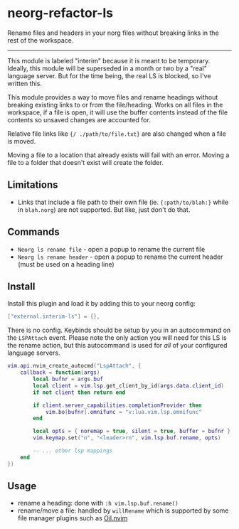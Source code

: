 # neorg-refactor-ls

Rename files and headers in your norg files without breaking links in the rest of the workspace.

---

This module is labeled "interim" because it is meant to be temporary. Ideally, this module will be
superseded in a month or two by a "real" language server. But for the time being, the real LS is
blocked, so I've written this.

This module provides a way to move files and rename headings without breaking existing links to or
from the file/heading. Works on all files in the workspace, if a file is open, it will use the
buffer contents instead of the file contents so unsaved changes are accounted for.

Relative file links like `{/ ./path/to/file.txt}` are also changed when a file is moved.

Moving a file to a location that already exists will fail with an error. Moving a file to a folder
that doesn't exist will create the folder.

## Limitations

- Links that include a file path to their own file (ie. `{:path/to/blah:}` while in `blah.norg`)
  are not supported. But like, just don't do that.

## Commands

- `Neorg ls rename file` - open a popup to rename the current file
- `Neorg ls rename header` - open a popup to rename the current header (must be used on a heading
line)

## Install

Install this plugin and load it by adding this to your neorg config:

```lua
["external.interim-ls"] = {},
```

There is no config. Keybinds should be setup by you in an autocommand on the `LSPAttach` event.
Please note the only action you will need for this LS is the rename action, but this autocommand is
used for _all_ of your configured language servers.

```lua
vim.api.nvim_create_autocmd("LspAttach", {
    callback = function(args)
        local bufnr = args.buf
        local client = vim.lsp.get_client_by_id(args.data.client_id)
        if not client then return end

        if client.server_capabilities.completionProvider then
            vim.bo[bufnr].omnifunc = "v:lua.vim.lsp.omnifunc"
        end

        local opts = { noremap = true, silent = true, buffer = bufnr }
        vim.keymap.set("n", "<leader>rn", vim.lsp.buf.rename, opts)

        -- ... other lsp mappings
    end
})
```

## Usage

- rename a heading: done with `:h vim.lsp.buf.rename()`
- rename/move a file: handled by `willRename` which is supported by some file manager plugins such
as [Oil.nvim](https://github.com/steavearc/oil.nvim)

